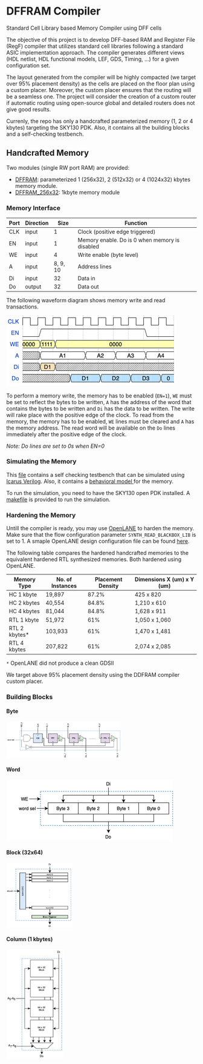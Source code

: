 # DFFRAM Compiler
Standard Cell Library based Memory Compiler using DFF cells

The objective of this project is to develop DFF-based RAM and Register File (RegF) compiler that utilizes standard cell libraries following a standard ASIC implementation approach. The compiler generates different views (HDL netlist, HDL functional models, LEF, GDS, Timing, …) for a given configuration set. 

The layout generated from the compiler will be highly compacted (we target over 95% placement density) as the cells are placed on the floor plan using a custom placer. Moreover, the custom placer ensures that the routing will be a seamless one. The project will consider the creation of a custom router if automatic routing using open-source global and detailed routers does not give good results. 

Currenly, the repo has only a handcrafted parameterized memory (1, 2 or 4 kbytes) targeting the SKY130 PDK. Also, it contains all the building blocks and a self-checking testbench. 

## Handcrafted Memory
Two modules (single RW port RAM) are provided:
- [DFFRAM](https://github.com/shalan/DFFRAM/blob/ec4cad3cc4d421492ec9dbf9eb5d70b53d24aa03/Handcrafted/Models/DFFRAM.v#L1 "DFFRAM"): parameterized 1 (256x32), 2 (512x32) or 4 (1024x32) kbytes memory module.
- [DFFRAM_256x32](https://github.com/shalan/DFFRAM/blob/ec4cad3cc4d421492ec9dbf9eb5d70b53d24aa03/Handcrafted/Models/DFFRAM_256x32.v#L1 "DFFRAM_256x32"): 1kbyte memory module

### Memory Interface
| Port  | Direction  | Size  | Function |
| ------------ | ------------ | ------------ |------------ |
| CLK | input  | 1  | Clock (positive edge triggered) |
| EN  | input | 1 | Memory enable. Do is 0 when memory is disabled |
| WE | input  |  4 | Write enable (byte level) |
| A | input  | 8, 9, 10  | Address lines |
| Di  | input  | 32  | Data in |
| Do  | output  | 32  | Data out |


The following waveform diagram shows memory write and read transactions. 

![Memory waveform](./docs/waveform.png)

To perform a memory write, the memory has to be enabled (`EN=1`), `WE` must be set to reflect the bytes to be written, `A` has the address of the word that contains the bytes to be written and `Di` has the data  to be written. The write will rake place with the positive edge of the clock. To read from the memory, the memory has to be enabled, `WE` lines must be cleared and `A` has the memory address. The read word will be available on the `Do` lines immediately after the positive edge of the clock.

*Note: Do lines are set to 0s when EN=0*

### Simulating the Memory
This [file](https://github.com/shalan/DFFRAM/blob/ec4cad3cc4d421492ec9dbf9eb5d70b53d24aa03/Handcrafted/Verification/tb_DFFRAM.v#L1 "file") contains a self checking testbench that can be simulated using [Icarus Verilog](https://iverilog.fandom.com/wiki/Main_Page). Also, it contains a [behavioral model ](https://github.com/shalan/DFFRAM/blob/ec4cad3cc4d421492ec9dbf9eb5d70b53d24aa03/Handcrafted/Verification/tb_DFFRAM.v#L50-L60) for the memory. 

To run the simulation, you need to have the SKY130 open PDK installed. A [makefile](https://github.com/shalan/DFFRAM/blob/97f1ade330a06a4fc2ffbabe576d7cff9f222448/Handcrafted/Verification/Makefile#L1 "makefile") is provided to run the simulation.

### Hardening the Memory
Untill the compiler is ready, you may use [OpenLANE](https://github.com/efabless/openlane "OpenLANE") to harden the memory. Make sure that the flow configuration parameter `SYNTH_READ_BLACKBOX_LIB` is set to 1. A smaple OpenLANE design configuration file can be found [here](https://github.com/shalan/DFFRAM/blob/22d62832ef3b4b1d53bcfc8cb2460ff20d21449f/Handcrafted/OpenLANE/config.tcl#L1 "here").

The following table compares the hardened handcrafted memories to the equivalent hardened RTL synthesized memories. Both hardened using OpenLANE.

|  Memory Type | No. of Instances  |  Placement Density | Dimensions X (um) x Y (um)
| ------------ | ------------ | ------------ |------------ |
| HC 1 kbyte  |  19,897 | 87.2%  | 425	x 820|
| HC 2 kbytes  |  40,554 | 84.8%  |1,210 x 610|
| HC 4 kbytes  | 81,044  | 84.8%  | 1,628 x 911|
| RTL 1 kbyte  |  51,972 | 61%  | 1,050 x 1,060|
| RTL 2 kbytes*  |  103,933 | 61%  |1,470 x 1,481|
| RTL 4 kbytes  | 207,822 | 61%  | 2,074 x 2,085|

`*` OpenLANE did not produce a clean GDSII

We target above 95% placement density using the DDFRAM compiler custom placer. 

### Building Blocks
#### Byte
<img src="./docs/byte.png" width="60%" height="60%">

#### Word
![word](./docs/word.png)

#### Block (32x64)
<img src="./docs/block.png" width="35%" height="35%">

#### Column (1 kbytes)
<img src="./docs/column.png" width="30%" height="30%">
